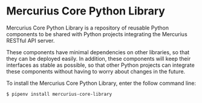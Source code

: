 # Mercurius Core Python Library

Mercurius Core Python Library is a repository of reusable Python components to be shared with Python projects integrating the Mercurius RESTful API server.

These components have minimal dependencies on other libraries, so that they can be deployed easily.  In addition, these components will keep their interfaces as stable as possible, so that other Python projects can integrate these components without having to worry about changes in the future.

To install the Mercurius Core Python Library, enter the follow command line:

```bash
$ pipenv install mercurius-core-library
```
